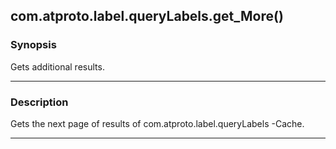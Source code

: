 com.atproto.label.queryLabels.get_More()
----------------------------------------




### Synopsis
Gets additional results.



---


### Description

Gets the next page of results of com.atproto.label.queryLabels -Cache.



---
